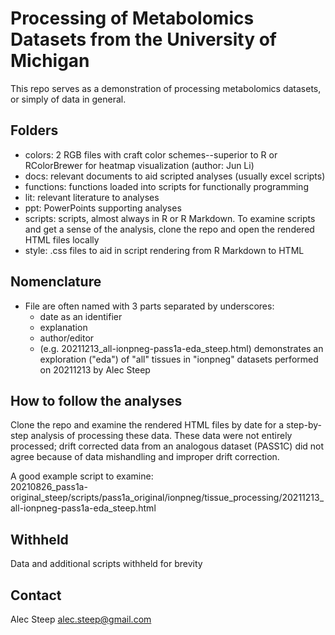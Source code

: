 # Processing of Metabolomics Datasets from the University of Michigan

This repo serves as a demonstration  of processing metabolomics datasets, or simply of data in general.

## Folders
- colors: 2 RGB files with craft color schemes--superior to R or RColorBrewer for heatmap visualization (author: Jun Li)  
- docs: relevant documents to aid scripted analyses (usually excel scripts)  
- functions: functions loaded into scripts for functionally programming  
- lit: relevant literature to analyses  
- ppt: PowerPoints supporting analyses  
- scripts: scripts, almost always in R or R Markdown. To examine scripts and get a sense of the analysis, clone the repo and open the rendered HTML files locally  
- style: .css files to aid in script rendering from R Markdown to HTML  

## Nomenclature
- File are often named with 3 parts separated by underscores:  
    - date as an identifier  
    - explanation  
    - author/editor  
    - (e.g. 20211213_all-ionpneg-pass1a-eda_steep.html) demonstrates an exploration ("eda") of "all" tissues in "ionpneg" datasets performed on 20211213 by Alec Steep  

## How to follow the analyses
Clone the repo and examine the rendered HTML files by date for a step-by-step analysis of processing these data. These data were not entirely processed; drift corrected data from an analogous dataset (PASS1C) did not agree because of data mishandling and improper drift correction.

A good example script to examine:  
20210826_pass1a-original_steep/scripts/pass1a_original/ionpneg/tissue_processing/20211213_all-ionpneg-pass1a-eda_steep.html

## Withheld
Data and additional scripts withheld for brevity

## Contact
Alec Steep
alec.steep@gmail.com
